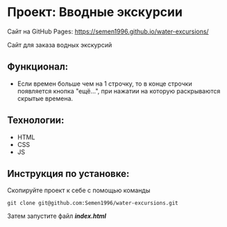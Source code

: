 # Проект: Вводные экскурсии
Сайт на GitHub Pages: https://semen1996.github.io/water-excursions/ 

Сайт для заказа водных экскурсий

## Функционал:

* Если времен больше чем на 1 строчку, то в конце строчки появляется кнопка "ещё...", при нажатии на которую раскрываются скрытые времена.

## Технологии: 

* HTML
* CSS
* JS

## Инструкция по установке: 

Скопируйте проект к себе с помощью команды

```
git clone git@github.com:Semen1996/water-excursions.git
```

Затем запустите файл ***index.html***